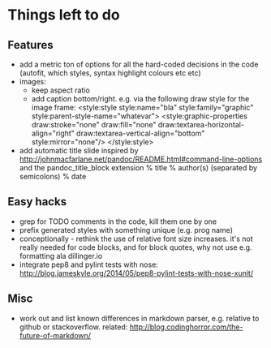 # Things left to do

## Features

* add a metric ton of options for all the hard-coded decisions in the
  code (autofit, which styles, syntax highlight colours etc etc)
* images:
  * keep aspect ratio
  * add caption bottom/right. e.g. via the following draw style for
    the image frame:
        <style:style style:name="bla" style:family="graphic" style:parent-style-name="whatevar">
         <style:graphic-properties draw:stroke="none" draw:fill="none" draw:textarea-horizontal-align="right" draw:textarea-vertical-align="bottom" style:mirror="none"/>
        </style:style>
* add automatic title slide
  inspired by http://johnmacfarlane.net/pandoc/README.html#command-line-options
  and the pandoc_title_block extension
      % title
      % author(s) (separated by semicolons)
      % date

## Easy hacks

* grep for TODO comments in the code, kill them one by one
* prefix generated styles with something unique (e.g. prog name)
* conceptionally - rethink the use of relative font size
  increases. it's not really needed for code blocks, and for
  block quotes, why not use e.g. formatting ala dillinger.io
* integrate pep8 and pylint tests with nose:
  http://blog.jameskyle.org/2014/05/pep8-pylint-tests-with-nose-xunit/

## Misc

* work out and list known differences in markdown parser,
  e.g. relative to github or stackoverflow.
  related: http://blog.codinghorror.com/the-future-of-markdown/
